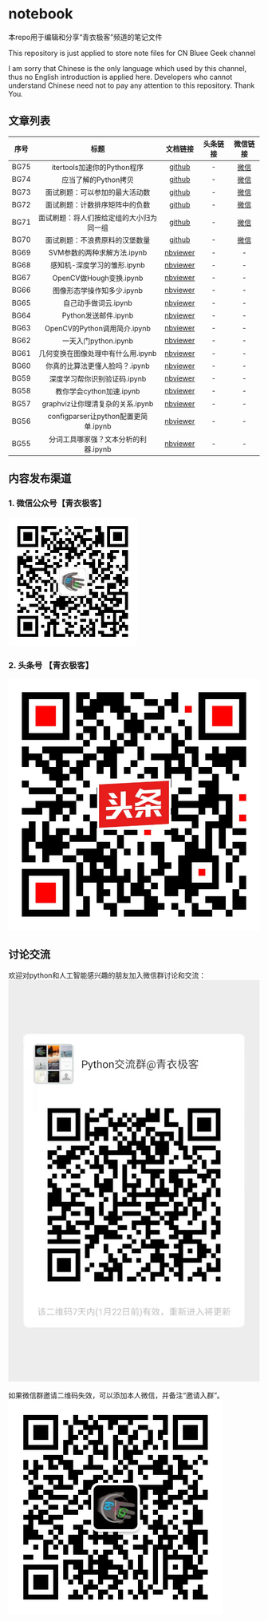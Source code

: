 # notebook
本repo用于编辑和分享“青衣极客”频道的笔记文件

This repository is just applied to store note files for CN Bluee Geek channel

I am sorry that Chinese is the only language which used by this channel, thus no English introduction is applied here. Developers who cannot understand Chinese need not to pay any attention to this repository. Thank You.



## 文章列表

|序号|标题|文档链接|头条链接|微信链接|
|:---:|:---:|:---:|:---:|:---:|
|BG75| itertools加速你的Python程序|[github](src/BG75-itertools.md)|-|[微信](https://mp.weixin.qq.com/s/fVZrLGcJeB00spdaYkpCsQ)|
|BG74| 应当了解的Python拷贝|[github](src/BG74-应当了解的Python拷贝.md)|-|[微信](https://mp.weixin.qq.com/s/3vmUyT8XAqPLNkE5QYPeMw)|
|BG73| 面试刷题：可以参加的最大活动数|[github](src/BG73-leetcode-q1353.md)|-|[微信](https://mp.weixin.qq.com/s/eRa1dvoYDEY4S22o0ZAq0g)|
|BG72| 面试刷题：计数排序矩阵中的负数|[github](src/BG72-leetcode-q1351.md)|-|[微信](https://mp.weixin.qq.com/s/FkPo8tl_as61LijYjCaxUA)|
|BG71| 面试刷题：将人们按给定组的大小归为同一组|[github](src/BG71-leetcode-q1282.md)|-|[微信](https://mp.weixin.qq.com/s/nJCNa3InsT85ER2JQD6f9Q)|
|BG70| 面试刷题：不浪费原料的汉堡数量|[github](src/BG70-leetcode-q1276.md)|-|[微信](https://mp.weixin.qq.com/s/NL2Fg_le_8uQiYM6NMDNKg)|
|BG69|SVM参数的两种求解方法.ipynb|[nbviewer](https://nbviewer.jupyter.org/github/cnbluegeek/notebook/blob/master/src/BG69-SVM%E5%8F%82%E6%95%B0%E7%9A%84%E4%B8%A4%E7%A7%8D%E6%B1%82%E8%A7%A3%E6%96%B9%E6%B3%95.ipynb)|-|-|
|BG68|感知机-深度学习的雏形.ipynb|[nbviewer](https://nbviewer.jupyter.org/github/cnbluegeek/notebook/blob/master/src/BG68-%E6%84%9F%E7%9F%A5%E6%9C%BA-%E6%B7%B1%E5%BA%A6%E5%AD%A6%E4%B9%A0%E7%9A%84%E9%9B%8F%E5%BD%A2.ipynb)|-|-|
|BG67|OpenCV做Hough变换.ipynb|[nbviewer](https://nbviewer.jupyter.org/github/cnbluegeek/notebook/blob/master/src/BG67-OpenCV%E5%81%9AHough%E5%8F%98%E6%8D%A2.ipynb)|-|-|
|BG66|图像形态学操作知多少.ipynb|[nbviewer](https://nbviewer.jupyter.org/github/cnbluegeek/notebook/blob/master/src/BG66-%E5%9B%BE%E5%83%8F%E5%BD%A2%E6%80%81%E5%AD%A6%E6%93%8D%E4%BD%9C%E7%9F%A5%E5%A4%9A%E5%B0%91.ipynb)|-|-|
|BG65|自己动手做词云.ipynb|[nbviewer](https://nbviewer.jupyter.org/github/cnbluegeek/notebook/blob/master/src/BG65-%E8%87%AA%E5%B7%B1%E5%8A%A8%E6%89%8B%E5%81%9A%E8%AF%8D%E4%BA%91.ipynb)|-|-|
|BG64|Python发送邮件.ipynb|[nbviewer](https://nbviewer.jupyter.org/github/cnbluegeek/notebook/blob/master/src/BG64-Python%E5%8F%91%E9%80%81%E9%82%AE%E4%BB%B6.ipynb)|-|-|
|BG63|OpenCV的Python调用简介.ipynb|[nbviewer](https://nbviewer.jupyter.org/github/cnbluegeek/notebook/blob/master/src/BG63-OpenCV%E7%9A%84Python%E8%B0%83%E7%94%A8%E7%AE%80%E4%BB%8B.ipynb)|-|-|
|BG62| 一天入门python.ipynb|[nbviewer](https://nbviewer.jupyter.org/github/cnbluegeek/notebook/blob/master/src/BG62-%20%E4%B8%80%E5%A4%A9%E5%85%A5%E9%97%A8python.ipynb)|-|-|
|BG61|几何变换在图像处理中有什么用.ipynb|[nbviewer](https://nbviewer.jupyter.org/github/cnbluegeek/notebook/blob/master/src/BG61-%E5%87%A0%E4%BD%95%E5%8F%98%E6%8D%A2%E5%9C%A8%E5%9B%BE%E5%83%8F%E5%A4%84%E7%90%86%E4%B8%AD%E6%9C%89%E4%BB%80%E4%B9%88%E7%94%A8.ipynb)|-|-|
|BG60|你真的比算法更懂人脸吗？.ipynb|[nbviewer](https://nbviewer.jupyter.org/github/cnbluegeek/notebook/blob/master/src/BG60-%E4%BD%A0%E7%9C%9F%E7%9A%84%E6%AF%94%E7%AE%97%E6%B3%95%E6%9B%B4%E6%87%82%E4%BA%BA%E8%84%B8%E5%90%97%EF%BC%9F.ipynb)|-|-||
|BG59|深度学习帮你识别验证码.ipynb|[nbviewer](https://nbviewer.jupyter.org/github/cnbluegeek/notebook/blob/master/src/BG59-%E6%B7%B1%E5%BA%A6%E5%AD%A6%E4%B9%A0%E5%B8%AE%E4%BD%A0%E8%AF%86%E5%88%AB%E9%AA%8C%E8%AF%81%E7%A0%81.ipynb)|-|-|
|BG58|教你学会cython加速.ipynb|[nbviewer](https://nbviewer.jupyter.org/github/cnbluegeek/notebook/blob/master/src/BG58-%E6%95%99%E4%BD%A0%E5%AD%A6%E4%BC%9Acython%E5%8A%A0%E9%80%9F.ipynb)|-|-|
|BG57|graphviz让你理清复杂的关系.ipynb|[nbviewer](https://nbviewer.jupyter.org/github/cnbluegeek/notebook/blob/master/src/BG57-graphviz%E8%AE%A9%E4%BD%A0%E7%90%86%E6%B8%85%E5%A4%8D%E6%9D%82%E7%9A%84%E5%85%B3%E7%B3%BB.ipynb)|-|-|
|BG56|configparser让python配置更简单.ipynb|[nbviewer](https://nbviewer.jupyter.org/github/cnbluegeek/notebook/blob/master/src/BG56-configparser%E8%AE%A9python%E9%85%8D%E7%BD%AE%E6%9B%B4%E7%AE%80%E5%8D%95.ipynb)|-|-|
|BG55|分词工具哪家强？文本分析的利器.ipynb|[nbviewer](https://nbviewer.jupyter.org/github/cnbluegeek/notebook/blob/master/src/BG55-%E5%88%86%E8%AF%8D%E5%B7%A5%E5%85%B7%E5%93%AA%E5%AE%B6%E5%BC%BA%EF%BC%9F%E6%96%87%E6%9C%AC%E5%88%86%E6%9E%90%E7%9A%84%E5%88%A9%E5%99%A8.ipynb)|-|-|
 

## 内容发布渠道
### 1. 微信公众号【青衣极客】
![wechat-public-qr](src/images/spread/wechat-public-qr.jpg)

### 2. 头条号 【青衣极客】
![toutiao-cnbluegeek](src/images/spread/toutiao-cnbluegeek.jpeg)


## 讨论交流
 欢迎对python和人工智能感兴趣的朋友加入微信群讨论和交流：
![wechat-group](src/images/spread/wechat-group.jpg)

如果微信群邀请二维码失效，可以添加本人微信，并备注“邀请入群”。
![cnbluegeek-qr](src/images/spread/cnbluegeek-qr.jpeg)